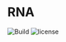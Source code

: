 # RNA

![Build](https://img.shields.io/scrutinizer/build/g/filp/whoops.svg)
![license](https://img.shields.io/github/license/mashape/apistatus.svg)
